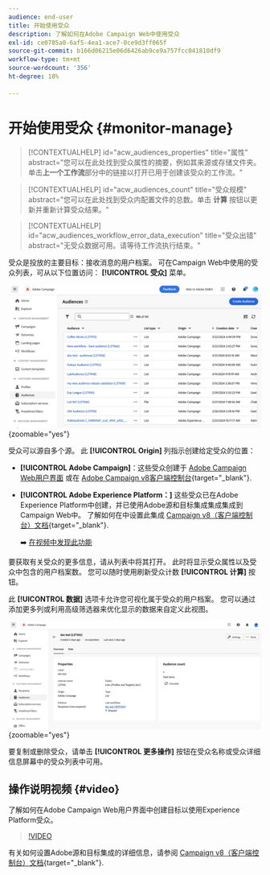 ```yaml
---
audience: end-user
title: 开始使用受众
description: 了解如何在Adobe Campaign Web中使用受众
exl-id: ce0785a0-6af5-4ea1-ace7-0ce9d3ff065f
source-git-commit: b166d06215e06d6426ab9ce9a757fcc041810df9
workflow-type: tm+mt
source-wordcount: '356'
ht-degree: 18%

---
```


# 开始使用受众 {#monitor-manage}

>[!CONTEXTUALHELP]
>id="acw_audiences_properties"
>title="属性"
>abstract="您可以在此处找到受众属性的摘要，例如其来源或存储文件夹。 单击&#x200B;**上一个工作流**&#x200B;部分中的链接以打开已用于创建该受众的工作流。"

>[!CONTEXTUALHELP]
>id="acw_audiences_count"
>title="受众规模"
>abstract="您可以在此处找到受众内配置文件的总数。单击 **计算** 按钮以更新并重新计算受众结果。"

>[!CONTEXTUALHELP]
>id="acw_audiences_workflow_error_data_execution"
>title="受众出错"
>abstract="无受众数据可用。请等待工作流执行结束。"

受众是投放的主要目标：接收消息的用户档案。 可在Campaign Web中使用的受众列表，可从以下位置访问： **[!UICONTROL 受众]** 菜单。

![](assets/audiences-list.png){zoomable=&quot;yes&quot;}

受众可以源自多个源。 此 **[!UICONTROL Origin]** 列指示创建给定受众的位置：

* **[!UICONTROL Adobe Campaign]**：这些受众创建于 [Adobe Campaign Web用户界面](create-audience.md) 或在 [Adobe Campaign v8客户端控制台](https://experienceleague.adobe.com/docs/campaign/campaign-v8/audience/create-audiences/create-audiences.html){target="_blank"}.

* **[!UICONTROL Adobe Experience Platform：]** 这些受众已在Adobe Experience Platform中创建，并已使用Adobe源和目标集成集成集成到Campaign Web中。 了解如何在中设置此集成 [Campaign v8（客户端控制台）文档](https://experienceleague.adobe.com/docs/campaign/campaign-v8/connect/ac-aep/ac-aep.html){target="_blank"}.

  ➡️ [在视频中发现此功能](#video)

要获取有关受众的更多信息，请从列表中将其打开。 此时将显示受众属性以及受众中包含的用户档案数。 您可以随时使用刷新受众计数 **[!UICONTROL 计算]** 按钮。

此 **[!UICONTROL 数据]** 选项卡允许您可视化属于受众的用户档案。 您可以通过添加更多列或利用高级筛选器来优化显示的数据来自定义此视图。

![](assets/audiences-details.png){zoomable=&quot;yes&quot;}

要复制或删除受众，请单击 **[!UICONTROL 更多操作]** 按钮在受众名称或受众详细信息屏幕中的受众列表中可用。

## 操作说明视频 {#video}

了解如何在Adobe Campaign Web用户界面中创建目标以使用Experience Platform受众。

>[!VIDEO](https://video.tv.adobe.com/v/3427635?quality=12)

有关如何设置Adobe源和目标集成的详细信息，请参阅 [Campaign v8（客户端控制台）文档](https://experienceleague.adobe.com/docs/campaign/campaign-v8/connect/ac-aep/ac-aep.html){target="_blank"}.
